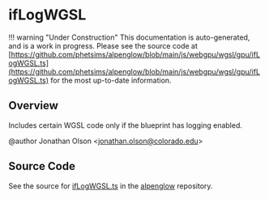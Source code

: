 # ifLogWGSL

!!! warning "Under Construction"
    This documentation is auto-generated, and is a work in progress. Please see the source code at
    [https://github.com/phetsims/alpenglow/blob/main/js/webgpu/wgsl/gpu/ifLogWGSL.ts](https://github.com/phetsims/alpenglow/blob/main/js/webgpu/wgsl/gpu/ifLogWGSL.ts) for the most up-to-date information.

## Overview

Includes certain WGSL code only if the blueprint has logging enabled.

@author Jonathan Olson &lt;jonathan.olson@colorado.edu&gt;



## Source Code

See the source for [ifLogWGSL.ts](https://github.com/phetsims/alpenglow/blob/main/js/webgpu/wgsl/gpu/ifLogWGSL.ts) in the [alpenglow](https://github.com/phetsims/alpenglow) repository.
